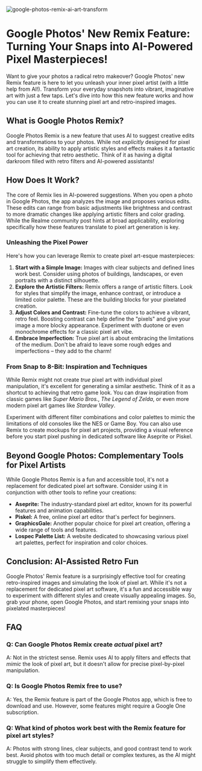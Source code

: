 ![google-photos-remix-ai-art-transform](https://images.pexels.com/photos/29608600/pexels-photo-29608600.jpeg?auto=compress&cs=tinysrgb&fit=crop&h=627&w=1200)

# Google Photos' New Remix Feature: Turning Your Snaps into AI-Powered Pixel Masterpieces!

Want to give your photos a radical retro makeover? Google Photos' new Remix feature is here to let you unleash your inner pixel artist (with a little help from AI!). Transform your everyday snapshots into vibrant, imaginative art with just a few taps. Let's dive into how this new feature works and how you can use it to create stunning pixel art and retro-inspired images.

## What is Google Photos Remix?

Google Photos Remix is a new feature that uses AI to suggest creative edits and transformations to your photos. While not *explicitly* designed for pixel art creation, its ability to apply artistic styles and effects makes it a fantastic tool for achieving that retro aesthetic. Think of it as having a digital darkroom filled with retro filters and AI-powered assistants!

## How Does It Work?

The core of Remix lies in AI-powered suggestions. When you open a photo in Google Photos, the app analyzes the image and proposes various edits. These edits can range from basic adjustments like brightness and contrast to more dramatic changes like applying artistic filters and color grading. While the Realme community post hints at broad applicability, exploring specifically how these features translate to pixel art generation is key.

### Unleashing the Pixel Power

Here's how you can leverage Remix to create pixel art-esque masterpieces:

1.  **Start with a Simple Image:** Images with clear subjects and defined lines work best. Consider using photos of buildings, landscapes, or even portraits with a distinct silhouette.
2.  **Explore the Artistic Filters:** Remix offers a range of artistic filters. Look for styles that simplify the image, enhance contrast, or introduce a limited color palette. These are the building blocks for your pixelated creation.
3.  **Adjust Colors and Contrast:** Fine-tune the colors to achieve a vibrant, retro feel. Boosting contrast can help define the "pixels" and give your image a more blocky appearance. Experiment with duotone or even monochrome effects for a classic pixel art vibe.
4.  **Embrace Imperfection:** True pixel art is about embracing the limitations of the medium. Don't be afraid to leave some rough edges and imperfections – they add to the charm!

### From Snap to 8-Bit: Inspiration and Techniques

While Remix might not create *true* pixel art with individual pixel manipulation, it's excellent for generating a similar aesthetic. Think of it as a shortcut to achieving that retro game look. You can draw inspiration from classic games like *Super Mario Bros.*, *The Legend of Zelda*, or even more modern pixel art games like *Stardew Valley*.

Experiment with different filter combinations and color palettes to mimic the limitations of old consoles like the NES or Game Boy. You can also use Remix to create mockups for pixel art projects, providing a visual reference before you start pixel pushing in dedicated software like Aseprite or Piskel.

## Beyond Google Photos: Complementary Tools for Pixel Artists

While Google Photos Remix is a fun and accessible tool, it's not a replacement for dedicated pixel art software. Consider using it in conjunction with other tools to refine your creations:

*   **Aseprite:** The industry-standard pixel art editor, known for its powerful features and animation capabilities.
*   **Piskel:** A free, online pixel art editor that's perfect for beginners.
*   **GraphicsGale:** Another popular choice for pixel art creation, offering a wide range of tools and features.
*   **Lospec Palette List:** A website dedicated to showcasing various pixel art palettes, perfect for inspiration and color choices.

## Conclusion: AI-Assisted Retro Fun

Google Photos' Remix feature is a surprisingly effective tool for creating retro-inspired images and simulating the look of pixel art. While it's not a replacement for dedicated pixel art software, it's a fun and accessible way to experiment with different styles and create visually appealing images. So, grab your phone, open Google Photos, and start remixing your snaps into pixelated masterpieces!

## FAQ

### Q: Can Google Photos Remix create *actual* pixel art?

A: Not in the strictest sense. Remix uses AI to apply filters and effects that *mimic* the look of pixel art, but it doesn't allow for precise pixel-by-pixel manipulation.

### Q: Is Google Photos Remix free to use?

A: Yes, the Remix feature is part of the Google Photos app, which is free to download and use. However, some features might require a Google One subscription.

### Q: What kind of photos work best with the Remix feature for pixel art styles?

A: Photos with strong lines, clear subjects, and good contrast tend to work best. Avoid photos with too much detail or complex textures, as the AI might struggle to simplify them effectively.
